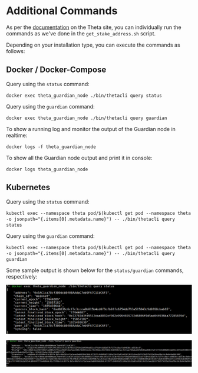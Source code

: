 # Additional Commands

As per the [documentation](https://docs.thetatoken.org/docs/running-a-guardian-node-through-command-line#2-launch-the-guardian-node) on the Theta site, you can individually run the commands as we've done in the `get_stake_address.sh` script.

Depending on your installation type, you can execute the commands as follows:

## Docker / Docker-Compose

Query using the `status` command:
```console
docker exec theta_guardian_node ./bin/thetacli query status
```

Query using the `guardian` command:
```console
docker exec theta_guardian_node ./bin/thetacli query guardian
```

To show a running log and monitor the output of the Guardian node in realtime:

```console
docker logs -f theta_guardian_node
```

To show all the Guardian node output and print it in console:
```console
docker logs theta_guardian_node
```

## Kubernetes

Query using the `status` command:
```console
kubectl exec --namespace theta pod/$(kubectl get pod --namespace theta -o jsonpath="{.items[0].metadata.name}") -- ./bin/thetacli query status
```

Query using the `guardian` command:
```console
kubectl exec --namespace theta pod/$(kubectl get pod --namespace theta -o jsonpath="{.items[0].metadata.name}") -- ./bin/thetacli query guardian
```

Some sample output is shown below for the `status/guardian` commands, respectively:

![CLI Query Guardian Command](./images/guardian_cmd_status_output.png)

![CLI Query Guardian Status](./images/guardian_cmd_guardian_output.png)
